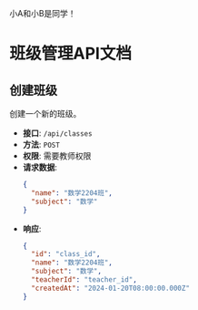 小A和小B是同学！

# 班级管理API文档

## 创建班级

创建一个新的班级。

- **接口**: `/api/classes`
- **方法**: `POST`
- **权限**: 需要教师权限
- **请求数据**:
  ```json
  {
    "name": "数学2204班",
    "subject": "数学"
  }
  ```
- **响应**:
  ```json
  {
    "id": "class_id",
    "name": "数学2204班",
    "subject": "数学",
    "teacherId": "teacher_id",
    "createdAt": "2024-01-20T08:00:00.000Z"
  }
  ```

